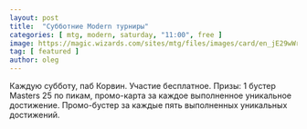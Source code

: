 ```yaml
---
layout: post
title:  "Субботние Modern турниры"
categories: [ mtg, modern, saturday, "11:00", free ]
image: https://magic.wizards.com/sites/mtg/files/images/card/en_jE29wWrjBU.png
tag: [ featured ]
author: oleg
---
```

Каждую субботу, паб Корвин. Участие бесплатное. 
Призы: 1 бустер Masters 25 по пикам, промо-карта за каждое выполненное уникальное достижение. Промо-бустер за каждые пять выполненных уникальных достижений.


